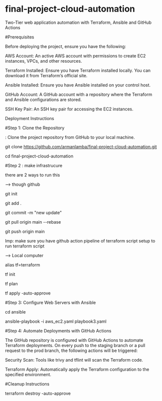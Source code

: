 # final-project-cloud-automation
Two-Tier web application automation with Terraform, Ansible and GitHub Actions

#Prerequisites

Before deploying the project, ensure you have the following:

AWS Account: An active AWS account with permissions to create EC2 instances, VPCs, and other resources.

Terraform Installed: Ensure you have Terraform installed locally. You can download it from Terraform’s official site.

Ansible Installed: Ensure you have Ansible installed on your control host.

GitHub Account: A GitHub account with a repository where the Terraform and Ansible configurations are stored.

SSH Key Pair: An SSH key pair for accessing the EC2 instances.

Deployment Instructions

#Step 1: Clone the Repository

: Clone the project repository from GitHub to your local machine.

git clone https://github.com/armanlamba/final-project-cloud-automation.git

cd final-project-cloud-automation

#Step 2 : make infrastrucure

there are 2 ways to run this 

--> though github

git init 

git add .

git commit -m "new update"  

git pull origin main --rebase

git push origin main

Imp:  make sure you have github action pipeline of terraform script setup to run terraform script 

--> Local computer 

alias tf=terraform

tf init

tf plan

tf apply -auto-approve

#Step 3: Configure Web Servers with Ansible

cd ansible

ansible-playbook -i aws_ec2.yaml playbook3.yaml

#Step 4: Automate Deployments with GitHub Actions

The GitHub repository is configured with GitHub Actions to automate Terraform deployments. On every push to the staging branch or a pull request to the prod branch, the following actions will be triggered:

Security Scan: Tools like trivy and tflint will scan the Terraform code.

Terraform Apply: Automatically apply the Terraform configuration to the specified environment.

#Cleanup Instructions

terraform destroy -auto-approve
